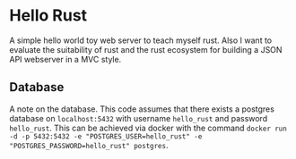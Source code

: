 # Hello Rust

A simple hello world toy web server to teach myself rust.
Also I want to evaluate the suitability of rust and the rust ecosystem for
building a JSON API webserver in a MVC style.

## Database
 A note on the database.  This code assumes that there exists a postgres
 database on `localhost:5432` with username `hello_rust` and password
 `hello_rust`.  This can be achieved via docker with the command
 `docker run -d -p 5432:5432 -e "POSTGRES_USER=hello_rust" -e "POSTGRES_PASSWORD=hello_rust" postgres`.
